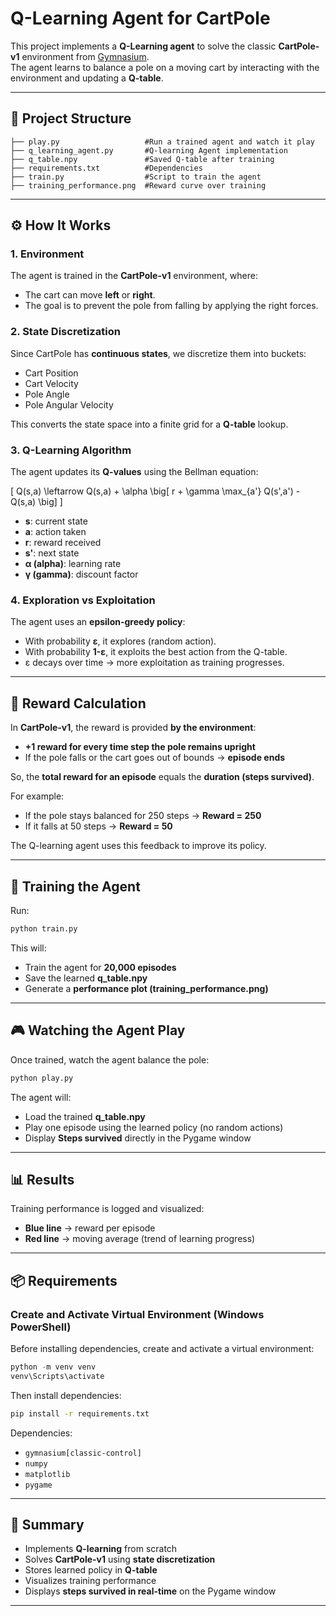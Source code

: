 # Q-Learning Agent for CartPole

This project implements a **Q-Learning agent** to solve the classic **CartPole-v1** environment from [Gymnasium](https://gymnasium.farama.org/).  
The agent learns to balance a pole on a moving cart by interacting with the environment and updating a **Q-table**.

---

## 📂 Project Structure

```
├── play.py                   #Run a trained agent and watch it play
├── q_learning_agent.py       #Q-learning Agent implementation
├── q_table.npy               #Saved Q-table after training
├── requirements.txt          #Dependencies
├── train.py                  #Script to train the agent
├── training_performance.png  #Reward curve over training
```

---

## ⚙️ How It Works

### 1. Environment
The agent is trained in the **CartPole-v1** environment, where:
- The cart can move **left** or **right**.
- The goal is to prevent the pole from falling by applying the right forces.

### 2. State Discretization
Since CartPole has **continuous states**, we discretize them into buckets:
- Cart Position
- Cart Velocity
- Pole Angle
- Pole Angular Velocity  

This converts the state space into a finite grid for a **Q-table** lookup.

### 3. Q-Learning Algorithm
The agent updates its **Q-values** using the Bellman equation:

\[
Q(s,a) \leftarrow Q(s,a) + \alpha \big[ r + \gamma \max_{a'} Q(s',a') - Q(s,a) \big]
\]

- **s**: current state  
- **a**: action taken  
- **r**: reward received  
- **s'**: next state  
- **α (alpha)**: learning rate  
- **γ (gamma)**: discount factor  

### 4. Exploration vs Exploitation
The agent uses an **epsilon-greedy policy**:
- With probability **ε**, it explores (random action).  
- With probability **1-ε**, it exploits the best action from the Q-table.  
- ε decays over time → more exploitation as training progresses.

---

## 🎯 Reward Calculation

In **CartPole-v1**, the reward is provided **by the environment**:
- **+1 reward for every time step the pole remains upright**  
- If the pole falls or the cart goes out of bounds → **episode ends**

So, the **total reward for an episode** equals the **duration (steps survived)**.

For example:
- If the pole stays balanced for 250 steps → **Reward = 250**  
- If it falls at 50 steps → **Reward = 50**

The Q-learning agent uses this feedback to improve its policy.

---

## 🚀 Training the Agent

Run:
```bash
python train.py
```

This will:
- Train the agent for **20,000 episodes**
- Save the learned **q_table.npy**
- Generate a **performance plot (training_performance.png)**

---

## 🎮 Watching the Agent Play

Once trained, watch the agent balance the pole:
```bash
python play.py
```

The agent will:
- Load the trained **q_table.npy**
- Play one episode using the learned policy (no random actions)
- Display **Steps survived** directly in the Pygame window

---

## 📊 Results

Training performance is logged and visualized:  
- **Blue line** → reward per episode  
- **Red line** → moving average (trend of learning progress)  

---

## 📦 Requirements


### Create and Activate Virtual Environment (Windows PowerShell)

Before installing dependencies, create and activate a virtual environment:

```powershell
python -m venv venv
venv\Scripts\activate
```

Then install dependencies:

```bash
pip install -r requirements.txt
```

Dependencies:
- `gymnasium[classic-control]`
- `numpy`
- `matplotlib`
- `pygame`

---

## 📝 Summary

- Implements **Q-learning** from scratch  
- Solves **CartPole-v1** using **state discretization**  
- Stores learned policy in **Q-table**  
- Visualizes training performance  
- Displays **steps survived in real-time** on the Pygame window  

---
